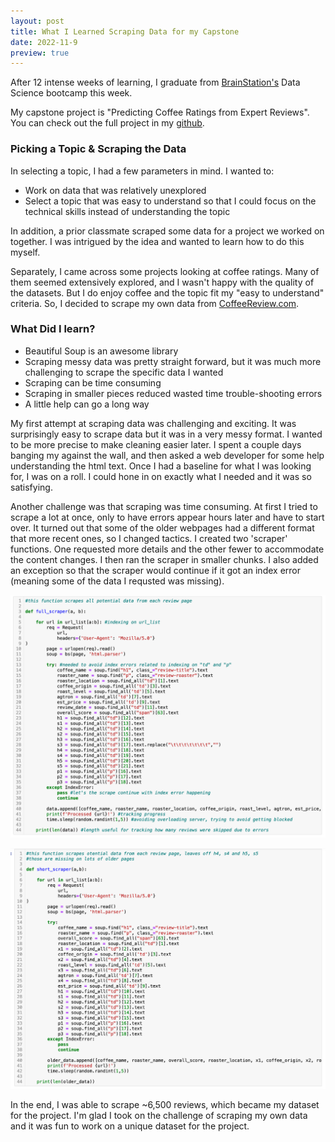 ```yaml
---
layout: post
title: What I Learned Scraping Data for my Capstone
date: 2022-11-9 
preview: true
---
```


After 12 intense weeks of learning, I graduate from [BrainStation's](https://brainstation.io/course/online/remote-data-science-bootcamp) Data Science bootcamp this week. 

My capstone project is "Predicting Coffee Ratings from Expert Reviews". You can check out the full project in my [github](https://github.com/KMere21/capstone).

### Picking a Topic & Scraping the Data

In selecting a topic, I had a few parameters in mind. I wanted to:
* Work on data that was relatively unexplored
* Select a topic that was easy to understand so that I could focus on the technical skills instead of understanding the topic

In addition, a prior classmate scraped some data for a project we worked on together. I was intrigued by the idea and wanted to learn how to do this myself. 

Separately, I came across some projects looking at coffee ratings. Many of them seemed extensively explored, and I wasn't happy with the quality of the datasets. But I do enjoy coffee and the topic fit my "easy to understand" criteria. So, I decided to scrape my own data from [CoffeeReview.com](https://www.coffeereview.com/).

### What Did I learn?

* Beautiful Soup is an awesome library
* Scraping messy data was pretty straight forward, but it was much more challenging to scrape the specific data I wanted
* Scraping can be time consuming
* Scraping in smaller pieces reduced wasted time trouble-shooting errors
* A little help can go a long way

My first attempt at scraping data was challenging and exciting. It was surprisingly easy to scrape data but it was in a very messy format. I wanted to be more precise to make cleaning easier later. I spent a couple days banging my against the wall, and then asked a web developer for some help understanding the html text. Once I had a baseline for what I was looking for, I was on a roll. I could hone in on exactly what I needed and it was so satisfying. 

Another challenge was that scraping was time consuming. At first I tried to scrape a lot at once, only to have errors appear hours later and have to start over. It turned out that some of the older webpages had a different format that more recent ones, so I changed tactics. I created two 'scraper' functions. One requested more details and the other fewer to accommodate the content changes. I then ran the scraper in smaller chunks. I also added an exception so that the scraper would continue if it got an index error (meaning some of the data I requsted was missing).

![_config.yml](/images/Scraper.png)

![_config.yml](/images/Short_scraper.png)

In the end, I was able to scrape ~6,500 reviews, which became my dataset for the project. I'm glad I took on the challenge of scraping my own data and it was fun to work on a unique dataset for the project.